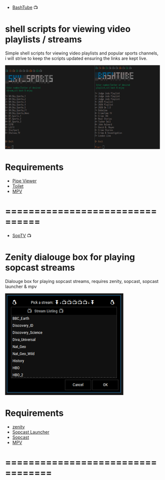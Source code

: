 * [BashTube](https://github.com/cirrusUK/bashtube/blob/master/bashtube.sh) 📺

shell scripts for viewing video playlists / streams
==============================  
Simple shell scripts for viewing video playlists and popular sports channels, i will strive to keep the scripts updated ensuring the links are kept live.

![screenshot](/screenshot.png)


Requirements
==============================  
* [Pipe Viewer](http://www.ivarch.com/programs/pv.shtml)
* [Toilet](http://caca.zoy.org/wiki/toilet)
* [MPV](https://mpv.io)
  
================================
============================
 
* [SopTV](https://github.com/cirrusUK/bashtube/blob/master/soptv) 📺

Zenity dialouge box for playing sopcast streams
============================== 
  Dialouge box for playing sopcast streams, requires zenity, sopcast, sopcast launcher & mpv

![soptv](/soptv.png)

Requirements
==============================  
* [zenity](https://help.gnome.org/users/zenity/stable/index.html.en)
* [Sopcast Launcher](https://github.com/jonian/sopcast-launcher)
* [Sopcast](http://www.sopcast.com/)
* [MPV](https://mpv.io)

==================================
==============================



